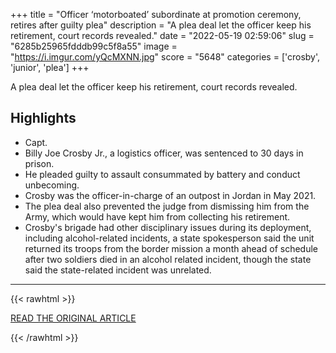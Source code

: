 +++
title = "Officer ‘motorboated’ subordinate at promotion ceremony, retires after guilty plea"
description = "A plea deal let the officer keep his retirement, court records revealed."
date = "2022-05-19 02:59:06"
slug = "6285b25965fdddb99c5f8a55"
image = "https://i.imgur.com/yQcMXNN.jpg"
score = "5648"
categories = ['crosby', 'junior', 'plea']
+++

A plea deal let the officer keep his retirement, court records revealed.

## Highlights

- Capt.
- Billy Joe Crosby Jr., a logistics officer, was sentenced to 30 days in prison.
- He pleaded guilty to assault consummated by battery and conduct unbecoming.
- Crosby was the officer-in-charge of an outpost in Jordan in May 2021.
- The plea deal also prevented the judge from dismissing him from the Army, which would have kept him from collecting his retirement.
- Crosby's brigade had other disciplinary issues during its deployment, including alcohol-related incidents, a state spokesperson said the unit returned its troops from the border mission a month ahead of schedule after two soldiers died in an alcohol related incident, though the state said the state-related incident was unrelated.

---

{{< rawhtml >}}
  <p class="article-category">
    <a target="_blank" href="https://www.armytimes.com/news/your-army/2022/05/18/officer-motorboated-subordinate-at-promotion-ceremony-retires-after-guilty-plea/">READ THE ORIGINAL ARTICLE</a>
  </p>
{{< /rawhtml >}}
